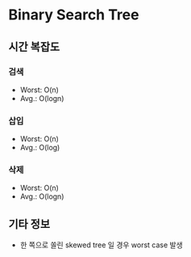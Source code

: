 # Binary Search Tree
## 시간 복잡도
### 검색
- Worst: O(n)
- Avg.: O(logn)

### 삽입
- Worst: O(n)
- Avg.: O(log)

### 삭제
- Worst: O(n)
- Avg.: O(logn)

## 기타 정보
- 한 쪽으로 쏠린 skewed tree 일 경우 worst case 발생
